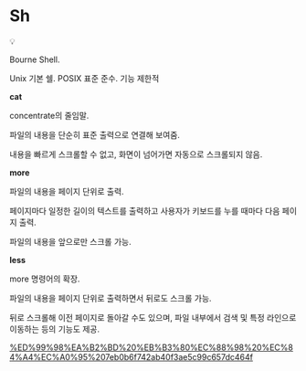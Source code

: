 # Sh

<aside>
💡

Bourne Shell.

Unix 기본 쉘.
POSIX 표준 준수.
기능 제한적

</aside>

**cat**

concentrate의 줄임말.

파일의 내용을 단순히 표준 출력으로 연결해 보여줌.

내용을 빠르게 스크롤할 수 없고, 화면이 넘어가면 자동으로 스크롤되지 않음.

**more**

파일의 내용을 페이지 단위로 출력.

페이지마다 일정한 길이의 텍스트를 출력하고 사용자가 키보드를 누를 때마다 다음 페이지 출력.

파일의 내용을 앞으로만 스크롤 가능.

**less**

more 명령어의 확장.

파일의 내용을 페이지 단위로 출력하면서 뒤로도 스크롤 가능.

뒤로 스크롤해 이전 페이지로 돌아갈 수도 있으며, 파일 내부에서 검색 및 특정 라인으로 이동하는 등의 기능도 제공.

[%ED%99%98%EA%B2%BD%20%EB%B3%80%EC%88%98%20%EC%84%A4%EC%A0%95%207eb0b6f742ab40f3ae5c99c657dc464f](%ED%99%98%EA%B2%BD%20%EB%B3%80%EC%88%98%20%EC%84%A4%EC%A0%95%207eb0b6f742ab40f3ae5c99c657dc464f)